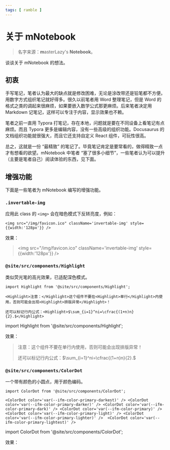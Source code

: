 ```yaml
---
tags: [ ramble ]
---
```


# 关于 mNotebook

> 名字来源：**m**asterLazy's **Notebook**。

谈谈关于 mNotebook 的想法。

## 初衷

手写笔记，笔者认为最大的缺点就是修改困难，无论是涂改带还是铅笔都不方便。用数字方式组织笔记就好得多。很久以前笔者用 Word 整理笔记，但是 Word 的格式之类的调起来很麻烦，如果要嵌入数学公式那更麻烦。后来笔者决定用 Markdown 记笔记，这样可以专注于内容，显示效果也不赖。

笔者之前一直用 Typora 打笔记，存在本地，问题就是要在不同设备上看笔记有点麻烦。而且 Typora 更多是编辑内容，没有一些高级的组织功能。Docusaurus 的文档组织功能就很强大，而且它还支持自定义 React 组件，可玩性很高。

总之，这就是一份 “最精致” 的笔记了。毕竟笔记肯定是要常看的，做得精致一点才有想看的欲望。mNotebook 中笔者 “塞了很多小细节”，一些笔者认为可以提升（主要是笔者自己）阅读体验的东西，见下面。

## 增强功能

下面是一些笔者为 mNotebook 编写的增强功能。

### `.invertable-img`

应用此 class 的 `<img>` 会在暗色模式下反转亮度，例如：

```tsx
<img src="/img/favicon.ico" className='invertable-img' style={{width:'128px'}} />
```

效果：

>  <img src="/img/favicon.ico" className='invertable-img' style={{width:'128px'}} />

### `@site/src/components/Highlight`

类似荧光笔的高光效果，已适配深色模式。

```tsx
import Highlight from '@site/src/components/Highlight';

<Highlight>注意：</Highlight>这个组件不要在<Highlight>单行</Highlight>内使用，否则可能会出现<Highlight>排版异常</Highlight>！

还可以标记行内公式：<Highlight>$\sum_{i=1}^ni=\cfrac{(1+n)n}{2}.$</Highlight>
```

import Highlight from '@site/src/components/Highlight';

效果：

>  <Highlight>注意：</Highlight>这个组件不要在<Highlight>单行</Highlight>内使用，否则可能会出现<Highlight>排版异常</Highlight>！
>
>  还可以标记行内公式：<Highlight>$\sum_{i=1}^ni=\cfrac{(1+n)n}{2}.$</Highlight>

### `@site/src/components/ColorDot`

一个带有颜色的小圆点，用于颜色编码。

```tsx
import ColorDot from '@site/src/components/ColorDot';

<ColorDot color='var(--ifm-color-primary-darkest)' /> <ColorDot color='var(--ifm-color-primary-darker)' /> <ColorDot color='var(--ifm-color-primary-dark)' /> <ColorDot color='var(--ifm-color-primary)' /> <ColorDot color='var(--ifm-color-primary-light)' /> <ColorDot color='var(--ifm-color-primary-lighter)' />  <ColorDot color='var(--ifm-color-primary-lightest)' />
```

import ColorDot from '@site/src/components/ColorDot';

效果：

>  <ColorDot color='var(--ifm-color-primary-darkest)' /> <ColorDot color='var(--ifm-color-primary-darker)' /> <ColorDot color='var(--ifm-color-primary-dark)' /> <ColorDot color='var(--ifm-color-primary)' /> <ColorDot color='var(--ifm-color-primary-light)' /> <ColorDot color='var(--ifm-color-primary-lighter)' />  <ColorDot color='var(--ifm-color-primary-lightest)' />